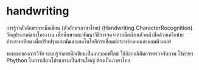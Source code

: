 # handwriting
การรู้จำตัวอักษรลายมือเขียน (ตัวอักษรภาษาไทย) (Handwriting CharacterRecognition)
วัตถุประสงค์ของโครงงาน 
เพื่อศึกษาและพัฒนาวิธีการจดจำลายมือเขียนตัวหนังสือด้วยเครือข่ายประสาทเทียม
เพื่อปรับปรุงและพัฒนาเทคโนโลยีการเชื่อมต่อระหว่างคนและคอมพิวเตอร์

ขอบเขตของการวิจัย
ระบบรู้จำลายมือเขียนเป็นแบบออฟไลน์
ใช้อัลกอลิทึมการตรวจจับภาพ
ใช้ภาษา Phython ในการเขียนโปรแกรมเป็นส่วนใหญ่
ต้องเป็นภาษาไทย

